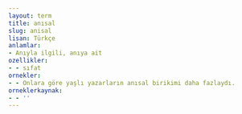 ```yaml
---
layout: term
title: anısal
slug: anisal
lisan: Türkçe
anlamlar:
- Anıyla ilgili, anıya ait
ozellikler:
- - sıfat
ornekler:
- - Onlara göre yaşlı yazarların anısal birikimi daha fazlaydı.
orneklerkaynak:
- - ''
---
```

